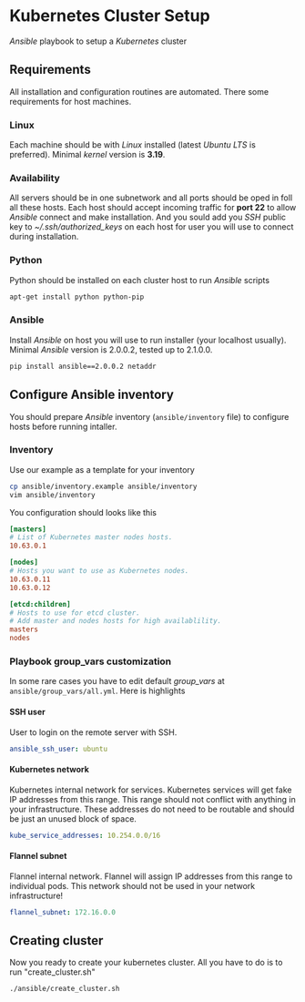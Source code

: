 # Kubernetes Cluster Setup

*Ansible* playbook to setup a *Kubernetes* cluster

## Requirements

All installation and configuration routines are automated. There some requirements for host machines.

### Linux

Each machine should be with *Linux* installed (latest *Ubuntu LTS* is preferred). Minimal *kernel* version is **3.19**.

### Availability

All servers should be in one subnetwork and all ports should be oped in foll all these hosts.
Each host should accept incoming traffic for **port 22** to allow *Ansible* connect and make installation.
And you sould add you *SSH* public key to *~/.ssh/authorized_keys* on each host for user you will use to connect during installation.

### Python

Python should be installed on each cluster host to run *Ansible* scripts

```bash
apt-get install python python-pip
```

### Ansible

Install *Ansible* on host you will use to run installer (your localhost usually). Minimal *Ansible* version is 2.0.0.2, tested up to 2.1.0.0.

```bash
pip install ansible==2.0.0.2 netaddr
```

## Configure Ansible inventory

You should prepare *Ansible* inventory (`ansible/inventory` file) to configure hosts before running intaller.

### Inventory

Use our example as a template for your inventory

```bash
cp ansible/inventory.example ansible/inventory
vim ansible/inventory
```

You configuration should looks like this

```ini
[masters]
# List of Kubernetes master nodes hosts.
10.63.0.1

[nodes]
# Hosts you want to use as Kubernetes nodes.
10.63.0.11
10.63.0.12

[etcd:children]
# Hosts to use for etcd cluster.
# Add master and nodes hosts for high availablility.
masters
nodes
```

### Playbook group_vars customization

In some rare cases you have to edit default *group_vars* at `ansible/group_vars/all.yml`.
Here is highlights

#### SSH user

User to login on the remote server with SSH.

```yaml
ansible_ssh_user: ubuntu
```

#### Kubernetes network

Kubernetes internal network for services.
Kubernetes services will get fake IP addresses from this range.
This range should not conflict with anything in your infrastructure.
These addresses do not need to be routable and should be just an unused block of space.

```yaml
kube_service_addresses: 10.254.0.0/16
```

#### Flannel subnet

Flannel internal network.
Flannel will assign IP addresses from this range to individual pods.
This network should not be used in your network infrastructure!

```yaml
flannel_subnet: 172.16.0.0
```

## Creating cluster

Now you ready to create your kubernetes cluster. All you have to do is to run "create_cluster.sh"

```shell
./ansible/create_cluster.sh
```
